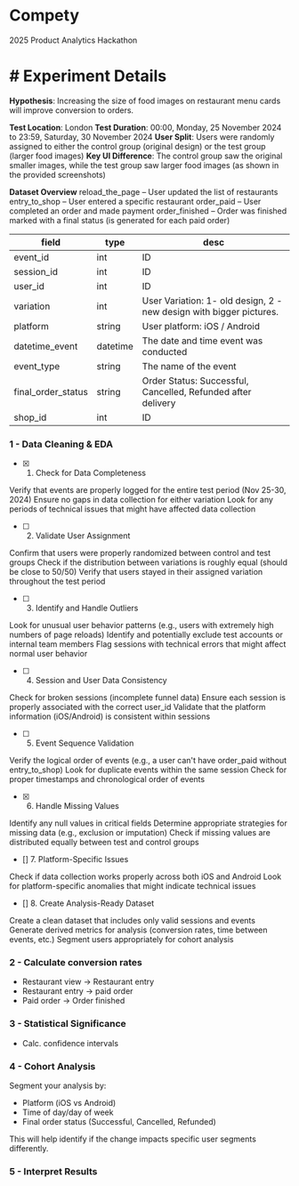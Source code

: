 # Compety
2025 Product Analytics Hackathon


# # Experiment Details

**Hypothesis**: Increasing the size of food images on restaurant menu cards will improve conversion to orders.

**Test Location**: London
**Test Duration**: 00:00, Monday, 25 November 2024 to 23:59, Saturday, 30 November 2024
**User Split**: Users were randomly assigned to either the control group (original design) or the test group (larger food
images)
**Key UI Difference**: The control group saw the original smaller images, while the test group saw larger food images (as shown in the provided screenshots)

**Dataset Overview**
reload_the_page – User updated the list of restaurants
entry_to_shop – User entered a specific restaurant
order_paid – User completed an order and made payment
order_finished – Order was finished marked with a final status (is generated for each paid order)

| **field** | **type** | **desc** |
|-----------|----------|----------|
| event_id | int | ID |
| session_id | int | ID |
| user_id | int | ID |
| variation | int | User Variation: 1- old design, 2 - new design with bigger pictures. |
| platform | string | User platform: iOS / Android |
| datetime_event | datetime | The date and time event was conducted |
| event_type | string | The name of the event |
| final_order_status | string | Order Status: Successful, Cancelled, Refunded after delivery |
| shop_id | int | ID |

### 1 - Data Cleaning & EDA
- [x] 1. Check for Data Completeness

Verify that events are properly logged for the entire test period (Nov 25-30, 2024)
Ensure no gaps in data collection for either variation
Look for any periods of technical issues that might have affected data collection

- [ ] 2. Validate User Assignment

Confirm that users were properly randomized between control and test groups
Check if the distribution between variations is roughly equal (should be close to 50/50)
Verify that users stayed in their assigned variation throughout the test period

- [ ] 3. Identify and Handle Outliers

Look for unusual user behavior patterns (e.g., users with extremely high numbers of page reloads)
Identify and potentially exclude test accounts or internal team members
Flag sessions with technical errors that might affect normal user behavior

- [ ] 4. Session and User Data Consistency

Check for broken sessions (incomplete funnel data)
Ensure each session is properly associated with the correct user_id
Validate that the platform information (iOS/Android) is consistent within sessions

- [ ] 5. Event Sequence Validation

Verify the logical order of events (e.g., a user can't have order_paid without entry_to_shop)
Look for duplicate events within the same session
Check for proper timestamps and chronological order of events

- [x] 6. Handle Missing Values

Identify any null values in critical fields
Determine appropriate strategies for missing data (e.g., exclusion or imputation)
Check if missing values are distributed equally between test and control groups

- [] 7. Platform-Specific Issues

Check if data collection works properly across both iOS and Android
Look for platform-specific anomalies that might indicate technical issues

- [] 8. Create Analysis-Ready Dataset

Create a clean dataset that includes only valid sessions and events
Generate derived metrics for analysis (conversion rates, time between events, etc.)
Segment users appropriately for cohort analysis

### 2 - Calculate conversion rates 
- Restaurant view → Restaurant entry
- Restaurant entry → paid order
- Paid order → Order finished 

### 3 - Statistical Significance
- Calc. confidence intervals

### 4 - Cohort Analysis

Segment your analysis by:

- Platform (iOS vs Android)
- Time of day/day of week
- Final order status (Successful, Cancelled, Refunded)

This will help identify if the change impacts specific user segments differently.

### 5 - Interpret Results

